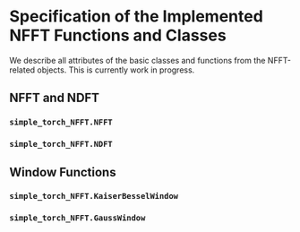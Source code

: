 # Specification of the Implemented NFFT Functions and Classes

We describe all attributes of the basic classes and functions from the NFFT-related objects. This is currently work in progress.

## NFFT and NDFT

### `simple_torch_NFFT.NFFT`

### `simple_torch_NFFT.NDFT`

## Window Functions

### `simple_torch_NFFT.KaiserBesselWindow` 

### `simple_torch_NFFT.GaussWindow` 